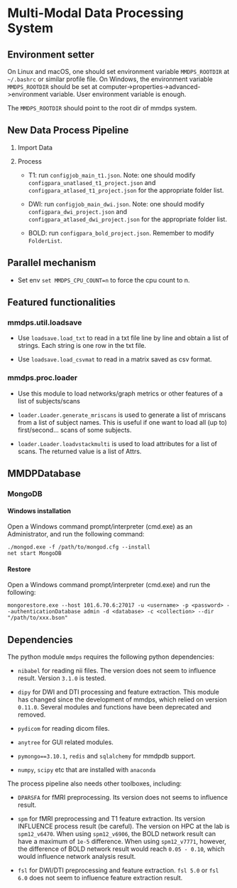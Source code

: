 # Multi-Modal Data Processing System

## Environment setter

On Linux and macOS, one should set environment variable `MMDPS_ROOTDIR` at `~/.bashrc` or similar profile file. On Windows, the environment variable `MMDPS_ROOTDIR` should be set at computer->properties->advanced->environment variable. User environment variable is enough.

The `MMDPS_ROOTDIR` should point to the root dir of mmdps system. 

## New Data Process Pipeline

1. Import Data

2. Process

	* T1: run `configjob_main_t1.json`. Note: one should modify `configpara_unatlased_t1_project.json` and `configpara_atlased_t1_project.json` for the appropriate folder list.

	* DWI: run `configjob_main_dwi.json`. Note: one should modify `configpara_dwi_project.json` and `configpara_atlased_dwi_project.json` for the appropriate folder list.

	* BOLD: run `configpara_bold_project.json`. Remember to modify `FolderList`.

## Parallel mechanism

* Set env `set MMDPS_CPU_COUNT=n` to force the cpu count to n.

## Featured functionalities

### mmdps.util.loadsave

* Use `loadsave.load_txt` to read in a txt file line by line and obtain a list of strings. Each string is one row in the txt file. 

* Use `loadsave.load_csvmat` to read in a matrix saved as csv format. 

### mmdps.proc.loader

* Use this module to load networks/graph metrics or other features of a list of subjects/scans

* `loader.Loader.generate_mriscans` is used to generate a list of mriscans from a list of subject names. This is useful if one want to load all (up to) first/second... scans of some subjects.

* `loader.Loader.loadvstackmulti` is used to load attributes for a list of scans. The returned value is a list of Attrs.

## MMDPDatabase

### MongoDB

#### Windows installation

Open a Windows command prompt/interpreter (cmd.exe) as an Administrator, and run the following command: 

```
./mongod.exe -f /path/to/mongod.cfg --install 
net start MongoDB
```

#### Restore

Open a Windows command prompt/interpreter (cmd.exe) and run the following: 
```
mongorestore.exe --host 101.6.70.6:27017 -u <username> -p <password> --authenticationDatabase admin -d <database> -c <collection> --dir "/path/to/xxx.bson"
```


## Dependencies

The python module `mmdps` requires the following python dependencies:

* `nibabel` for reading nii files. The version does not seem to influence result. Version `3.1.0` is tested. 

* `dipy` for DWI and DTI processing and feature extraction. This module has changed since the development of mmdps, which relied on version `0.11.0`. Several modules and functions have been deprecated and removed.

* `pydicom` for reading dicom files. 

* `anytree` for GUI related modules.

* `pymongo==3.10.1`, `redis` and `sqlalchemy` for mmdpdb support.

* `numpy`, `scipy` etc that are installed with `anaconda`

The process pipeline also needs other toolboxes, including:

* `DPARSFA` for fMRI preprocessing. Its version does not seems to influence result. 

* `spm` for fMRI preprocessing and T1 feature extraction. Its version INFLUENCE process result (be careful). The version on HPC at the lab is `spm12_v6470`. When using `spm12_v6906`, the BOLD network result can have a maximum of `1e-5` difference. When using `spm12_v7771`, however, the difference of BOLD network result would reach `0.05 - 0.10`, which would influence network analysis result. 

* `fsl` for DWI/DTI preprocessing and feature extraction. `fsl 5.0` or `fsl 6.0` does not seem to influence feature extraction result. 
